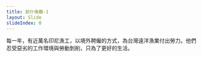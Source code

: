 ```yaml
---
title: 前仆後繼-1
layout: Slide
slideIndex: 0
---
```

每一年，有近萬名印尼漁工，以境外聘僱的方式，為台灣遠洋漁業付出勞力。他們忍受惡劣的工作環境與勞動剝削，只為了更好的生活。
